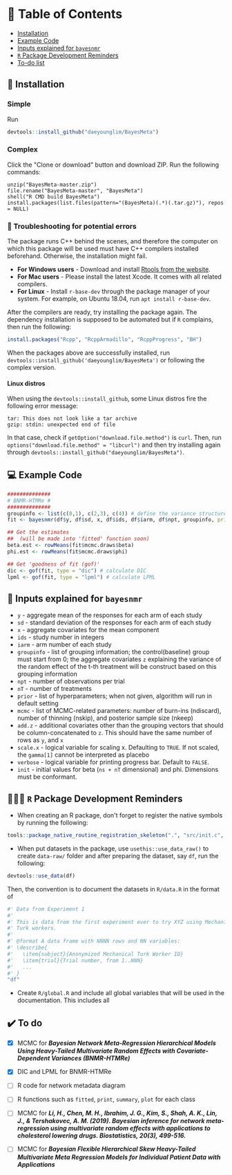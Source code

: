 # 📝 Table of Contents
+ [Installation](#installation)
+ [Example Code](#example_code)
+ [Inputs explained for `bayesnmr`](#inputs)
+ [`R` Package Development Reminders](#dev_reminders)
+ [To-do list](#to_do)

## 🔨 Installation <a name = "installation"></a>
### Simple
Run
```r
devtools::install_github("daeyounglim/BayesMeta")
```

### Complex
Click the "Clone or download" button and download ZIP. Run the following commands:
```
unzip("BayesMeta-master.zip")
file.rename("BayesMeta-master", "BayesMeta")
shell("R CMD build BayesMeta")
install.packages(list.files(pattern="(BayesMeta)(.*)(.tar.gz)"), repos = NULL)
```

### 🔧 Troubleshooting for potential errors
The package runs C++ behind the scenes, and therefore the computer on which this package will be used must have C++ compilers installed beforehand. Otherwise, the installation might fail.

* **For Windows users** - Download and install [Rtools from the website](https://cran.r-project.org/bin/windows/Rtools/).
* **For Mac users** - Please install the latest Xcode. It comes with all related compilers.
* **For Linux** - Install `r-base-dev` through the package manager of your system. For example, on Ubuntu 18.04, run `apt install r-base-dev`. 

After the compilers are ready, try installing the package again. The dependency installation is supposed to be automated but if `R` complains, then run the following:
```r
install.packages("Rcpp", "RcppArmadillo", "RcppProgress", "BH")
```
When the packages above are successfully installed, run `devtools::install_github('daeyounglim/BayesMeta')` or following the complex version.

#### Linux distros
When using the `devtools::install_github`, some Linux distros fire the following error message:
```
tar: This does not look like a tar archive
gzip: stdin: unexpected end of file
```
In that case, check if `getOption("download.file.method")` is `curl`. Then, run `options("download.file.method" = "libcurl")` and then try installing again through `devtools::install_github("daeyounglim/BayesMeta")`.

## 💻 Example Code <a name="example_code"></a>
```r
##############
# BNMR-HTMRe #
##############
groupinfo <- list(c(0,1), c(2,3), c(4)) # define the variance structure
fit <- bayesnmr(df$y, df$sd, x, df$ids, df$iarm, df$npt, groupinfo, prior = list(c01=1.0e05, c02=4, nu=3), mcmc=list(ndiscard=2500,nskip=1,nkeep=10000), init = list(beta = c(beta_true, gamma_true), sig2 = sig2_true))

## Get the estimates
##  (will be made into 'fitted' function soon)
beta.est <- rowMeans(fit$mcmc.draws$beta)
phi.est <- rowMeans(fit$mcmc.draws$phi)

## Get 'goodness of fit (gof)'
dic <- gof(fit, type = "dic") # calculate DIC
lpml <- gof(fit, type = "lpml") # calculate LPML
```

## 🔣 Inputs explained for `bayesnmr` <a name="inputs"></a>

* `y` - aggregate mean of the responses for each arm of each study
* `sd` - standard deviation of the responses for each arm of each study
* `x` - aggregate covariates for the mean component
* `ids` - study number in integers
* `iarm` - arm number of each study
* `groupinfo` - list of grouping information; the control(baseline) group must start from 0; the aggregate covariates `z` explaining the variance of the random effect of the t-th treatment will be construct based on this grouping information
* `npt` - number of observations per trial
* `nT` - number of treatments
* `prior` - list of hyperparameters; when not given, algorithm will run in default setting
* `mcmc` - list of MCMC-related parameters: number of burn-ins (ndiscard), number of thinning (nskip), and posterior sample size (nkeep)
* `add.z` - additional covariates other than the grouping vectors that should be column-concatenated to `z`. This should have the same number of rows as `y`, and `x`
* `scale.x` - logical variable for scaling x. Defaulting to `TRUE`. If not scaled, the `gamma[1]` cannot be interpreted as placebo
* `verbose` - logical variable for printing progress bar. Default to `FALSE`.
* `init` - initial values for beta (`ns + nT` dimensional) and phi. Dimensions must be conformant.

## 👨🏻‍💻 `R` Package Development Reminders <a name="dev_reminders"></a>

* When creating an R package, don't forget to register the native symbols by running the following:
```r
tools::package_native_routine_registration_skeleton(".", "src/init.c", character_only=FALSE)
```

* When put datasets in the package, use `usethis::use_data_raw()` to create `data-raw/` folder and after preparing the dataset, say `df`, run the following:
```r
devtools::use_data(df)
```
Then, the convention is to document the datasets in `R/data.R` in the format of
```r
#' Data from Experiment 1
#'
#' This is data from the first experiment ever to try XYZ using Mechanical
#' Turk workers.
#'
#' @format A data frame with NNNN rows and NN variables:
#' \describe{
#'   \item{subject}{Anonymized Mechanical Turk Worker ID}
#'   \item{trial}{Trial number, from 1..NNN}
#'   ...
#' }
"df"
```

* Create `R/global.R` and include all global variables that will be used in the documentation. This includes all 

## ✔️ To do <a name="to_do"></a>

- [x] MCMC for ***Bayesian Network Meta-Regression Hierarchical Models Using Heavy-Tailed Multivariate Random Effects with Covariate-Dependent Variances (BNMR-HTMRe)***
- [x] DIC and LPML for BNMR-HTMRe
- [ ] R code for network metadata diagram
- [ ] R functions such as `fitted`, `print`, `summary`, `plot` for each class
- [ ] MCMC for ***Li, H., Chen, M. H., Ibrahim, J. G., Kim, S., Shah, A. K., Lin, J., & Tershakovec, A. M. (2019). Bayesian inference for network meta-regression using multivariate random effects with applications to cholesterol lowering drugs. Biostatistics, 20(3), 499-516.***
- [ ] MCMC for ***Bayesian Flexible Hierarchical Skew Heavy-Tailed Multivariate Meta Regression Models for Individual Patient Data with Applications***



